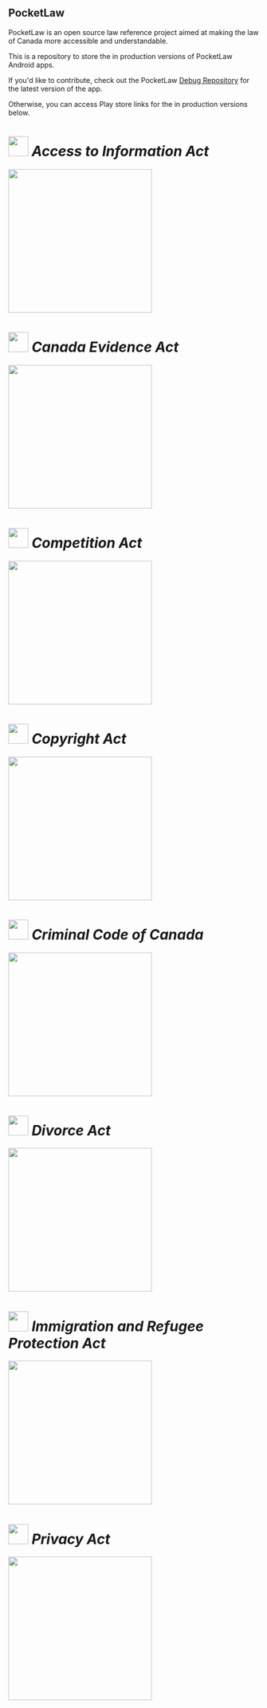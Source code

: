 ## PocketLaw
PocketLaw is an open source law reference project aimed at making the law of Canada more accessible and understandable.

This is a repository to store the in production versions of PocketLaw Android apps. 

If you'd like to contribute, check out the PocketLaw [Debug Repository](https://github.com/simplegr33n/pocketlaw-debug) for the latest version of the app.

Otherwise, you can access Play store links for the in production versions below.

# <img src="https://github.com/simplegr33n/pocketlaw-production/blob/master/access-to-information-act/screenshots/logos/logo.png" width="40"> <i>Access to Information Act</i>
[<img src="https://play.google.com/intl/en_us/badges/images/generic/en_badge_web_generic.png" width="288">](https://play.google.com/store/apps/details?id=org.pocketlaw.access_to_information_act)

# <img src="https://github.com/simplegr33n/pocketlaw-production/blob/master/canada-evidence-act/screenshots/logos/logo.png" width="40"> <i>Canada Evidence Act</i>
[<img src="https://play.google.com/intl/en_us/badges/images/generic/en_badge_web_generic.png" width="288">](https://play.google.com/store/apps/details?id=org.pocketlaw.canada_evidence_act)

# <img src="https://github.com/simplegr33n/pocketlaw-production/blob/master/competition-act/screenshots/logos/logo.png" width="40"> <i>Competition Act</i>
[<img src="https://play.google.com/intl/en_us/badges/images/generic/en_badge_web_generic.png" width="288">](https://play.google.com/store/apps/details?id=org.pocketlaw.competition_act)

# <img src="https://github.com/simplegr33n/pocketlaw-production/blob/master/copyright-act/screenshots/logos/logo.png" width="40"> <i>Copyright Act</i>
[<img src="https://play.google.com/intl/en_us/badges/images/generic/en_badge_web_generic.png" width="288">](https://play.google.com/store/apps/details?id=org.pocketlaw.copyright_act)

# <img src="https://github.com/simplegr33n/pocketlaw-production/blob/master/criminal-code-of-canada/screenshots/logos/logo2.png" width="40"> <i>Criminal Code of Canada</i>
[<img src="https://play.google.com/intl/en_us/badges/images/generic/en_badge_web_generic.png" width="288">](https://play.google.com/store/apps/details?id=ca.ggolda.reference_criminal_code)

# <img src="https://github.com/simplegr33n/pocketlaw-production/blob/master/divorce-act/screenshots/logos/logo.png" width="40"> <i>Divorce Act</i>
[<img src="https://play.google.com/intl/en_us/badges/images/generic/en_badge_web_generic.png" width="288">](https://play.google.com/store/apps/details?id=org.pocketlaw.divorce_act)

# <img src="https://github.com/simplegr33n/pocketlaw-production/blob/master/immigration-and-refugee-protection-act/screenshots/logos/logo.png" width="40"> <i>Immigration and Refugee Protection Act</i>
[<img src="https://play.google.com/intl/en_us/badges/images/generic/en_badge_web_generic.png" width="288">](https://play.google.com/store/apps/details?id=org.pocketlaw.irpa)

# <img src="https://github.com/simplegr33n/pocketlaw-production/blob/master/privacy-act/screenshots/logos/logo.png" width="40"> <i>Privacy Act</i>
[<img src="https://play.google.com/intl/en_us/badges/images/generic/en_badge_web_generic.png" width="288">](https://play.google.com/store/apps/details?id=org.pocketlaw.privacy_act)











